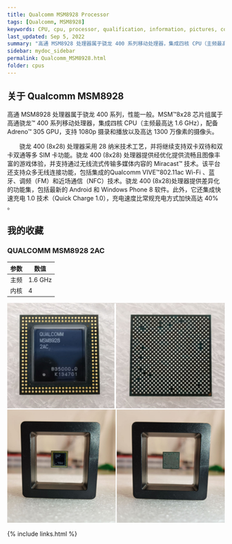 ```yaml
---
title: Qualcomm MSM8928 Processor
tags: [Qualcomm, MSM8928]
keywords: CPU, cpu, processor, qualification, information, pictures, core, frequency, chip packaging, packaging, cpu info, x86, collection, amd, cyrix, harris, ibm, idt, iit, intel, motorola, nec, sgs, sgs-thomson, siemens, ST, signetics, mhs, ti, texas instruments, ulsi, umc, weitek, zilog, 808x, 8085, 8088, 8086, 80188, 80186, 80286, 286, 80386, 386, i386, Am386, 386sx, 386dx, 486, i486, 586, 486sx, 486dx, overdrive, 487, pentium, 586, 5x86, 386dlc, 386slc, 486dx2, mmx, ppro, pentium-pro, pro, athlon, duron, z80, dirk oppelt, dirk, oppelt, engineering, sample, samples
last_updated: Sep 5, 2022
summary: "高通 MSM8928 处理器属于骁龙 400 系列移动处理器，集成四核 CPU（主频最高达 1.6 GHz）。"
sidebar: mydoc_sidebar
permalink: Qualcomm_MSM8928.html
folder: cpus
---
```


## 关于 Qualcomm MSM8928

高通 MSM8928 处理器属于骁龙 400 系列，性能一般。MSM™8x28 芯片组属于高通骁龙™ 400 系列移动处理器，集成四核 CPU（主频最高达 1.6 GHz），配备 Adreno™ 305 GPU，支持 1080p 摄录和播放以及高达 1300 万像素的摄像头。

　　骁龙 400 (8x28) 处理器采用 28 纳米技术工艺，并将继续支持双卡双待和双卡双通等多 SIM 卡功能。骁龙 400 (8x28) 处理器提供经优化提供流畅且图像丰富的游戏体验，并支持通过无线流式传输多媒体内容的 Miracast™ 技术。该平台还支持众多无线连接功能，包括集成的Qualcomm VIVE™802.11ac Wi-Fi 、蓝牙、调频（FM）和近场通信（NFC）技术。骁龙 400 (8x28)处理器提供差异化的功能集，包括最新的 Android 和 Windows Phone 8 软件。此外，它还集成快速充电 1.0 技术（Quick Charge 1.0），充电速度比常规充电方式加快高达 40% 。

## 我的收藏

### QUALCOMM MSM8928 2AC

| 参数 | 数值 |
| ------ | ------ |
| 主频 | 1.6 GHz |
| 内核 | 4 |

![QUALCOMM MSM8928 2AC 正面](/images/cpus/Qualcomm/Qualcomm_MSM8928_2AC_1.jpg)
![QUALCOMM MSM8928 2AC 反面](/images/cpus/Qualcomm/Qualcomm_MSM8928_2AC_2.jpg)

{% include links.html %}
